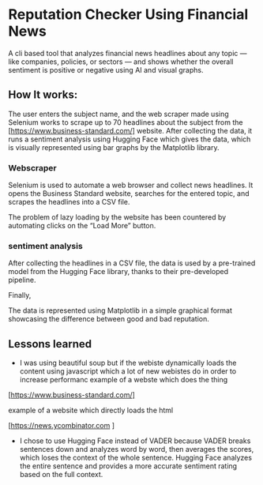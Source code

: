
# Reputation Checker Using Financial News

A cli based tool that analyzes financial news headlines about any topic — like companies, policies, or sectors — and shows whether the overall sentiment is positive or negative using AI and visual graphs.


## How It works:
The user enters the subject name, and the web scraper made using Selenium works to scrape up to 70 headlines about the subject from the [https://www.business-standard.com/] website. After collecting the data, it runs a sentiment analysis using Hugging Face which gives the data, which is visually represented using bar graphs by the Matplotlib library.


### Webscraper
Selenium is used to automate a web browser and collect news headlines. It opens the Business Standard website, searches for the entered topic, and scrapes the headlines into a CSV file.

The problem of lazy loading by the website has been countered by automating clicks on the “Load More” button.



### sentiment analysis

After collecting the headlines in a CSV file, the data is used by a pre-trained model from the Hugging Face library, thanks to their pre-developed pipeline.

Finally,

The data is represented using Matplotlib in a simple graphical format showcasing the difference between good and bad reputation.


 






## Lessons learned

- I was using beautiful soup but if the webiste dynamically loads the content using javascript which a lot of new webistes do in order to increase performanc
example of a webste which does the thing

[https://www.business-standard.com/]

example of a website which directly loads the html 

[https://news.ycombinator.com ]

- I chose to use Hugging Face instead of VADER because VADER breaks sentences down and analyzes word by word, then averages the scores, which loses the context of the whole sentence. Hugging Face analyzes the entire sentence and provides a more accurate sentiment rating based on the full context.




